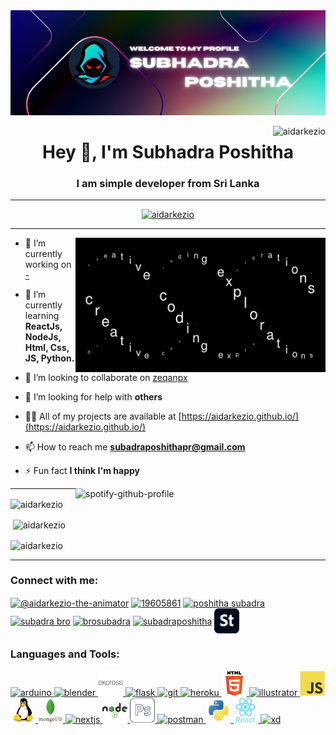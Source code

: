 <div align="center"><img class="MasterHead" width="700" src="https://raw.githubusercontent.com/AiDarkEzio/AiDarkEzio/main/img/matt%20zhang.png" alt="aidarkezio" /></div>

<p> <img align="right" src="https://komarev.com/ghpvc/?username=aidarkezio&label=Profile%20views&color=blueviolet&style=flat" alt="aidarkezio" /> </p>

<h1 align="center">Hey 👋, I'm Subhadra Poshitha</h1>
<h3 align="center">I am simple developer from Sri Lanka</h3>

<hr>

<p align="center"> <a href="https://github.com/ryo-ma/github-profile-trophy"><img src="https://github-profile-trophy.vercel.app/?username=aidarkezio&theme=onedark&no-bg=true&no-frame=false&column=-1&margin-w=15" alt="aidarkezio" /></a> </p>

<hr>

<p><img align="right" alt="Coding" width="400" src="https://raw.githubusercontent.com/AiDarkEzio/AiDarkEzio/main/img/ezgif.com-gif-maker.gif" alt="aidarkezio" /></p>

- 🔭 I’m currently working on [-](https://github.com/AiDarkEzio/)

- 🌱 I’m currently learning **ReactJs, NodeJs, Html, Css, JS, Python.**

- 👯 I’m looking to collaborate on [zeqanpx](https://github.com/zeqanpx)

- 🤝 I’m looking for help with **others**

- 👨‍💻 All of my projects are available at [https://aidarkezio.github.io/](https://aidarkezio.github.io/)

- 📫 How to reach me **subadraposhithapr@gmail.com**

- ⚡ Fun fact **I think I'm happy**

<p><img align="right" alt="spotify-github-profile" width="400" src="https://spotify-github-profile.vercel.app/api/view?uid=31xazgnrwp6r5qt2skcaresdgudi&cover_image=true&theme=default&show_offline=true&background_color=121212&interchange=false&bar_color=53b14f&bar_color_cover=true" alt="aidarkezio" /></p>

<hr>

<p alien="center"><img align="center" width="350" src="https://github-readme-stats.vercel.app/api/top-langs?username=aidarkezio&show_icons=true&locale=en&layout=compact&theme=midnight-purple" alt="aidarkezio" /></p>

<p alien="center">&nbsp;<img align="center" width="350" src="https://github-readme-stats.vercel.app/api?username=aidarkezio&show_icons=true&locale=en&theme=midnight-purple" alt="aidarkezio" /></p>

<p alien="center"><img align="center" width="350" src="https://github-readme-streak-stats.herokuapp.com/?user=aidarkezio&theme=midnight-purple" alt="aidarkezio" /></p>

<hr>

<h3 align="left">Connect with me:</h3>
<p align="left">
<a href="https://codepen.io/aidarkezio-the-animator" target="blank"><img align="center" src="https://raw.githubusercontent.com/rahuldkjain/github-profile-readme-generator/master/src/images/icons/Social/codepen.svg" alt="@aidarkezio-the-animator" height="30" width="40" /></a>
<a href="https://stackoverflow.com/users/19605861" target="blank"><img align="center" src="https://raw.githubusercontent.com/rahuldkjain/github-profile-readme-generator/master/src/images/icons/Social/stack-overflow.svg" alt="19605861" height="30" width="40" /></a>
<a href="https://fb.com/poshitha.subadra" target="blank"><img align="center" src="https://raw.githubusercontent.com/rahuldkjain/github-profile-readme-generator/master/src/images/icons/Social/facebook.svg" alt="poshitha subadra" height="30" width="40" /></a>
<a href="https://www.youtube.com/channel/UCeDeaDD8dpdMT2gO3VHY1JQ" target="blank"><img align="center" src="https://raw.githubusercontent.com/rahuldkjain/github-profile-readme-generator/master/src/images/icons/Social/youtube.svg" alt="subadra bro" height="30" width="40" /></a>
<a href="https://twitter.com/brosubadra" target="blank"><img align="center" src="https://raw.githubusercontent.com/rahuldkjain/github-profile-readme-generator/master/src/images/icons/Social/twitter.svg" alt="brosubadra" height="30" width="40" /></a>
<a href="https://instagram.com/subadraposhitha" target="blank"><img align="center" src="https://raw.githubusercontent.com/rahuldkjain/github-profile-readme-generator/master/src/images/icons/Social/instagram.svg" alt="subadraposhitha" height="30" width="40" /></a>
<a href="https://stock.adobe.com/lk/contributor/211846891/SubhadraPoshitha" target="blank"><img align="center" src="https://raw.githubusercontent.com/AiDarkEzio/AiDarkEzio/main/img/Adobe_Stock_RGB_logo.png" alt="211846891/subadraposhitha" height="40" width="40" /></a>
</p>

<h3 align="left">Languages and Tools:</h3>
<p align="left"> <a href="https://www.arduino.cc/" target="_blank" rel="noreferrer"> <img src="https://cdn.worldvectorlogo.com/logos/arduino-1.svg" alt="arduino" width="40" height="40"/> </a> <a href="https://www.blender.org/" target="_blank" rel="noreferrer"> <img src="https://download.blender.org/branding/community/blender_community_badge_white.svg" alt="blender" width="40" height="40"/> </a> <a href="https://expressjs.com" target="_blank" rel="noreferrer"> <img src="https://raw.githubusercontent.com/devicons/devicon/master/icons/express/express-original-wordmark.svg" alt="express" width="40" height="40"/> </a> <a href="https://flask.palletsprojects.com/" target="_blank" rel="noreferrer"> <img src="https://www.vectorlogo.zone/logos/pocoo_flask/pocoo_flask-icon.svg" alt="flask" width="40" height="40"/> </a> <a href="https://git-scm.com/" target="_blank" rel="noreferrer"> <img src="https://www.vectorlogo.zone/logos/git-scm/git-scm-icon.svg" alt="git" width="40" height="40"/> </a> <a href="https://heroku.com" target="_blank" rel="noreferrer"> <img src="https://www.vectorlogo.zone/logos/heroku/heroku-icon.svg" alt="heroku" width="40" height="40"/> </a> <a href="https://www.w3.org/html/" target="_blank" rel="noreferrer"> <img src="https://raw.githubusercontent.com/devicons/devicon/master/icons/html5/html5-original-wordmark.svg" alt="html5" width="40" height="40"/> </a> <a href="https://www.adobe.com/in/products/illustrator.html" target="_blank" rel="noreferrer"> <img src="https://www.vectorlogo.zone/logos/adobe_illustrator/adobe_illustrator-icon.svg" alt="illustrator" width="40" height="40"/> </a> <a href="https://developer.mozilla.org/en-US/docs/Web/JavaScript" target="_blank" rel="noreferrer"> <img src="https://raw.githubusercontent.com/devicons/devicon/master/icons/javascript/javascript-original.svg" alt="javascript" width="40" height="40"/> </a> <a href="https://www.linux.org/" target="_blank" rel="noreferrer"> <img src="https://raw.githubusercontent.com/devicons/devicon/master/icons/linux/linux-original.svg" alt="linux" width="40" height="40"/> </a> <a href="https://www.mongodb.com/" target="_blank" rel="noreferrer"> <img src="https://raw.githubusercontent.com/devicons/devicon/master/icons/mongodb/mongodb-original-wordmark.svg" alt="mongodb" width="40" height="40"/> </a> <a href="https://nextjs.org/" target="_blank" rel="noreferrer"> <img src="https://cdn.worldvectorlogo.com/logos/nextjs-2.svg" alt="nextjs" width="40" height="40"/> </a> <a href="https://nodejs.org" target="_blank" rel="noreferrer"> <img src="https://raw.githubusercontent.com/devicons/devicon/master/icons/nodejs/nodejs-original-wordmark.svg" alt="nodejs" width="40" height="40"/> </a> <a href="https://www.photoshop.com/en" target="_blank" rel="noreferrer"> <img src="https://raw.githubusercontent.com/devicons/devicon/master/icons/photoshop/photoshop-line.svg" alt="photoshop" width="40" height="40"/> </a> <a href="https://postman.com" target="_blank" rel="noreferrer"> <img src="https://www.vectorlogo.zone/logos/getpostman/getpostman-icon.svg" alt="postman" width="40" height="40"/> </a> <a href="https://www.python.org" target="_blank" rel="noreferrer"> <img src="https://raw.githubusercontent.com/devicons/devicon/master/icons/python/python-original.svg" alt="python" width="40" height="40"/> </a> <a href="https://reactjs.org/" target="_blank" rel="noreferrer"> <img src="https://raw.githubusercontent.com/devicons/devicon/master/icons/react/react-original-wordmark.svg" alt="react" width="40" height="40"/> </a> <a href="https://www.adobe.com/products/xd.html" target="_blank" rel="noreferrer"> <img src="https://cdn.worldvectorlogo.com/logos/adobe-xd.svg" alt="xd" width="40" height="40"/> </a> </p>
